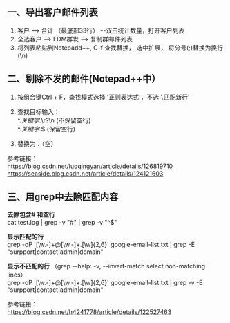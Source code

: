 ## 一、导出客户邮件列表
1. 客户 --> 合计 （最底部33行） --双击统计数量，打开客户列表
2. 全选客户 --> EDM群发 --> 复制群邮件列表  
3. 将列表粘贴到Notepadd++, C-f 查找替换， 选中扩展， 将分号(;)替换为换行(\n)

## 二、剔除不发的邮件(Notepad++中）
1. 按组合键Ctrl + F，查找模式选择 '正则表达式'，不选 '.匹配新行'

2. 查找目标输入：  
 ^.*关键字.*\r?\n    (不保留空行)  
 ^.*关键字.*$        (保留空行)  

4. 替换为：（空）

参考链接：  
https://blog.csdn.net/luoqingyan/article/details/126819710  
https://seaside.blog.csdn.net/article/details/124121603

## 三、用grep中去除匹配内容
**去除包含#  和空行**  
cat test.log | grep -v "#" | grep -v "^$"

**显示匹配的行**  
grep -oP '[\w.-]+@[\w.-]+\.[\w]{2,6}' google-email-list.txt  | grep -E "surpport|contact|admin|domain"

**显示不匹配的行** （grep --help: -v, --invert-match        select non-matching lines）  
grep -oP '[\w.-]+@[\w.-]+\.[\w]{2,6}' google-email-list.txt  | grep -v -E "surpport|contact|admin|domain"


参考链接：  
https://blog.csdn.net/h4241778/article/details/122527463

